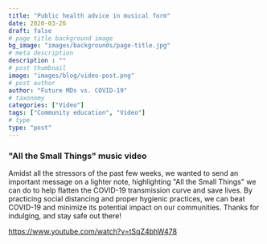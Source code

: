```yaml
---
title: "Public health advice in musical form"
date: 2020-03-26
draft: false
# page title background image
bg_image: "images/backgrounds/page-title.jpg"
# meta description
description : ""
# post thumbnail
image: "images/blog/video-post.png"
# post author
author: "Future MDs vs. COVID-19"
# taxonomy
categories: ["Video"]
tags: ["Community education", "Video"]
# type
type: "post"
---
```


### "All the Small Things" music video

Amidst all the stressors of the past few weeks, we wanted to send an important message on a lighter note, highlighting "All the Small Things" we can do to help flatten the COVID-19 transmission curve and save lives. By practicing social distancing and proper hygienic practices, we can beat COVID-19 and minimize its potential impact on our communities. Thanks for indulging, and stay safe out there!

https://www.youtube.com/watch?v=tSqZ4bhW478
